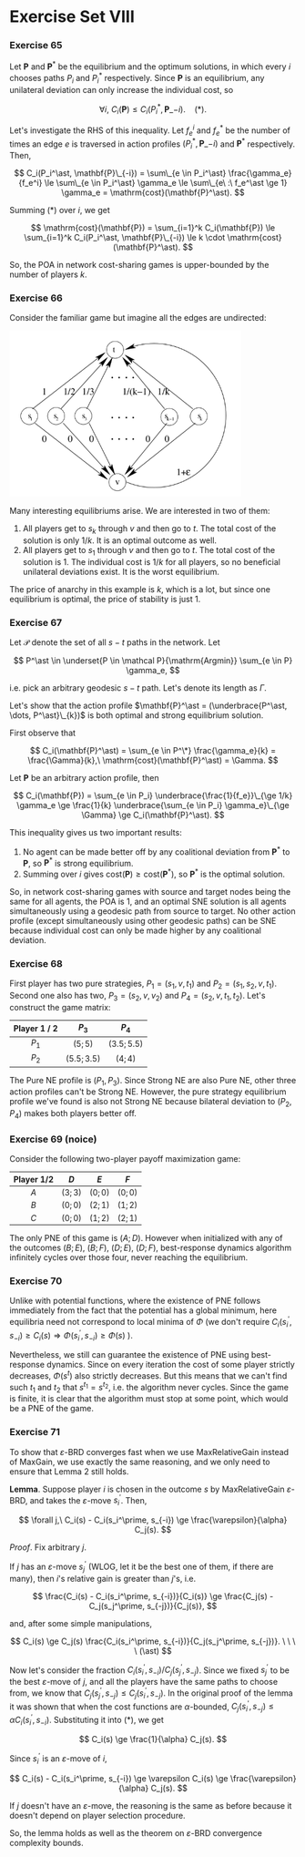 # Exercise Set VIII

### Exercise 65

Let $\mathbf{P}$ and $\mathbf{P}^\ast$ be the equilibrium and the optimum solutions, in which every $i$ chooses paths $P_i$ and $P_i^\ast$ respectively.
Since $\mathbf{P}$ is an equilibrium, any unilateral deviation can only increase the individual cost, so

$$
\forall i,\ C_i(\mathbf{P}) \le C_i(P_i^\ast, \mathbf{P}\_{-i}). \ \ \ \ (\ast).
$$

Let's investigate the RHS of this inequality.
Let $f_e^i$ and $f_e^\ast$ be the number of times an edge $e$ is traversed in action profiles $(P_i^\ast, \mathbf{P}\_{-i})$ and $\mathbf{P}^\ast$ respectively.
Then,

$$
C_i(P_i^\ast, \mathbf{P}\_{-i})
    = \sum\_{e \in P_i^\ast} \frac{\gamma_e}{f_e^i}
    \le \sum\_{e \in P_i^\ast} \gamma_e
    \le \sum\_{e\ :\ f_e^\ast \ge 1} \gamma_e
    = \mathrm{cost}(\mathbf{P}^\ast).
$$

Summing $(\ast)$ over $i$, we get

$$
\mathrm{cost}(\mathbf{P})
    = \sum_{i=1}^k C_i(\mathbf{P})
    \le \sum_{i=1}^k C_i(P_i^\ast, \mathbf{P}\_{-i})
    \le k \cdot \mathrm{cost}(\mathbf{P}^\ast).
$$

So, the POA in network cost-sharing games is upper-bounded by the number of players $k$.

### Exercise 66

Consider the familiar game but imagine all the edges are undirected:

<img src="../assets/ex_17_2.png" style="zoom: 67%;" />

Many interesting equilibriums arise. We are interested in two of them:
1. All players get to $s_k$ through $v$ and then go to $t$. The total cost of the solution is only $1/k$. It is an optimal outcome as well.
2. All players get to $s_1$ through $v$ and then go to $t$. The total cost of the solution is $1$. The individual cost is $1/k$ for all players, so no beneficial unilateral deviations exist. It is the worst equilibrium.

The price of anarchy in this example is $k$, which is a lot, but since one equilibrium is optimal, the price of stability is just $1$.

### Exercise 67

Let $\mathcal P$ denote the set of all $s-t$ paths in the network. Let

$$
P^\ast \in \underset{P \in \mathcal P}{\mathrm{Argmin}} \sum_{e \in P} \gamma_e,
$$

i.e. pick an arbitrary geodesic $s-t$ path. Let's denote its length as $\Gamma$.

Let's show that the action profile $\mathbf{P}^\ast = (\underbrace{P^\ast, \dots, P^\ast}\_{k})$ is both optimal and strong equilibrium solution.

First observe that

$$
C_i(\mathbf{P}^\ast) = \sum_{e \in P^\*} \frac{\gamma_e}{k} = \frac{\Gamma}{k},\
\mathrm{cost}(\mathbf{P}^\ast) = \Gamma.
$$

Let $\mathbf{P}$ be an arbitrary action profile, then

$$
C_i(\mathbf{P})
    = \sum_{e \in P_i} \underbrace{\frac{1}{f_e}}\_{\ge 1/k} \gamma_e
    \ge \frac{1}{k} \underbrace{\sum_{e \in P_i} \gamma_e}\_{\ge \Gamma}
    \ge C_i(\mathbf{P}^\ast).
$$

This inequality gives us two important results:
1. No agent can be made better off by any coalitional deviation from $\mathbf{P}^\ast$ to $\mathbf{P},$ so $\mathbf{P}^\ast$ is strong equilibrium.
2. Summing over $i$ gives $\mathrm{cost}(\mathbf{P}) \ge \mathrm{cost}(\mathbf{P}^\ast)$, so $\mathbf{P}^\ast$ is the optimal solution.

So, in network cost-sharing games with source and target nodes being the same for all agents, the POA is $1$, and an optimal SNE solution is all agents simultaneously using a geodesic path from source to target.
No other action profile (except simultaneously using other geodesic paths) can be SNE because individual cost can only be made higher by any coalitional deviation.

### Exercise 68

First player has two pure strategies, $P_1 = (s_1, v, t_1)$ and $P_2 = (s_1, s_2, v, t_1)$. Second one also has two, $P_3 = (s_2, v, v_2)$ and $P_4 = (s_2, v, t_1, t_2)$. Let's construct the game matrix:

| Player 1 / 2 |    $P_3$     |    $P_4$     |
| :----------: | :----------: | :----------: |
|    $P_1$     |   $(5; 5)$   | $(3.5; 5.5)$ |
|    $P_2$     | $(5.5; 3.5)$ |   $(4; 4)$   |

The Pure NE profile is $(P_1, P_3)$. Since Strong NE are also Pure NE, other three action profiles can't be Strong NE.
However, the pure strategy equilibrium profile we've found is also not Strong NE because bilateral deviation to $(P_2, P_4)$ makes both players better off.

### Exercise 69 (noice)

Consider the following two-player payoff maximization game:

| Player 1/2 |   $D$    |   $E$    |   $F$    |
| :--------: | :------: | :------: | :------: |
|    $A$     | $(3; 3)$ | $(0; 0)$ | $(0; 0)$ |
|    $B$     | $(0; 0)$ | $(2; 1)$ | $(1; 2)$ |
|    $C$     | $(0; 0)$ | $(1; 2)$ | $(2; 1)$ |

The only PNE of this game is $(A; D)$.
However when initialized with any of the outcomes $(B; E)$, $(B; F)$, $(D; E)$, $(D; F)$, best-response dynamics algorithm infinitely cycles over those four, never reaching the equilibrium.

### Exercise 70

Unlike with potential functions, where the existence of PNE follows immediately from the fact that the potential has a global minimum, here equilibria need not correspond to local minima of $\Phi$ (we don't require $C_i(s_i^\prime, s_{-i}) \ge C_i(s) \Rightarrow \Phi(s_i^\prime, s_{-i}) \ge \Phi(s)$ ).

Nevertheless, we still can guarantee the existence of PNE using best-response dynamics.
Since on every iteration the cost of some player strictly decreases, $\Phi(s^t)$ also strictly decreases.
But this means that we can't find such $t_1$ and $t_2$ that $s^{t_1} = s^{t_2}$, i.e. the algorithm never cycles.
Since the game is finite, it is clear that the algorithm must stop at some point, which would be a PNE of the game.

### Exercise 71

To show that $\varepsilon$-BRD converges fast when we use $\mathrm{MaxRelativeGain}$ instead of $\mathrm{MaxGain}$, we use exactly the same reasoning, and we only need to ensure that Lemma 2 still holds.

**Lemma**. 
Suppose player $i$ is chosen in the outcome $s$ by $\mathrm{MaxRelativeGain}$ $\varepsilon$-BRD, and takes the $\varepsilon$-move $s_i^\prime$. Then,

$$
\forall j,\ C_i(s) - C_i(s_i^\prime, s_{-i}) \ge \frac{\varepsilon}{\alpha} C_j(s).
$$

*Proof*. Fix arbitrary $j$.

If $j$ has an $\varepsilon$-move $s_j^\prime$ (WLOG, let it be the best one of them, if there are many), then $i$'s relative gain is greater than $j$'s, i.e.

$$
\frac{C_i(s) - C_i(s_i^\prime, s_{-i})}{C_i(s)} \ge \frac{C_j(s) - C_j(s_j^\prime, s_{-j})}{C_j(s)},
$$

and, after some simple manipulations,

$$
C_i(s) \ge C_j(s) \frac{C_i(s_i^\prime, s_{-i})}{C_j(s_j^\prime, s_{-j})}. \ \ \ \ (\ast)
$$

Now let's consider the fraction $C_i(s_i^\prime, s_{-i}) / C_j(s_j^\prime, s_{-j})$.
Since we fixed $s_j^\prime$ to be the best $\varepsilon$-move of $j$, and all the players have the same paths to choose from, we know that $C_j(s_j^\prime, s_{-j}) \le C_j(s_i^\prime, s_{-j})$.
In the original proof of the lemma it was shown that when the cost functions are $\alpha$-bounded, $C_j(s_i^\prime, s_{-j}) \le \alpha C_i(s_i^\prime, s_{-i})$.
Substituting it into $(\ast)$, we get

$$
C_i(s) \ge \frac{1}{\alpha} C_j(s).
$$

Since $s_i^\prime$ is an $\varepsilon$-move of $i$,

$$
C_i(s) - C_i(s_i^\prime, s_{-i}) \ge \varepsilon C_i(s) \ge \frac{\varepsilon}{\alpha} C_j(s).
$$

If $j$ doesn't have an $\varepsilon$-move, the reasoning is the same as before because it doesn't depend on player selection procedure. 

So, the lemma holds as well as the theorem on $\varepsilon$-BRD convergence complexity bounds.
